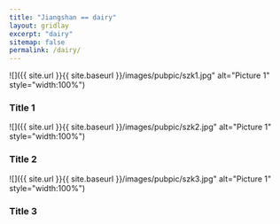 ```yaml
---
title: "Jiangshan == dairy"
layout: gridlay
excerpt: "dairy"
sitemap: false
permalink: /dairy/
---
```


<div class="row">
  <div class="col-sm-4">
    ![]({{ site.url }}{{ site.baseurl }}/images/pubpic/szk1.jpg" alt="Picture 1" style="width:100%")
    <h3>Title 1</h3>
  </div>
  <div class="col-sm-4">
    ![]({{ site.url }}{{ site.baseurl }}/images/pubpic/szk2.jpg" alt="Picture 1" style="width:100%")
    <h3>Title 2</h3>
  </div>
  <div class="col-sm-4">
    ![]({{ site.url }}{{ site.baseurl }}/images/pubpic/szk3.jpg" alt="Picture 1" style="width:100%")
    <h3>Title 3</h3>
  </div>
</div>
